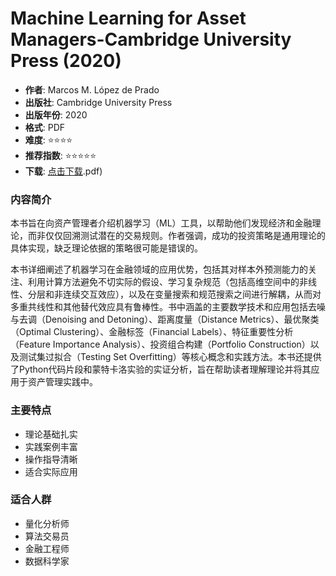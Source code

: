 # Machine Learning for Asset Managers-Cambridge University Press (2020)

- **作者**: Marcos M. López de Prado
- **出版社**: Cambridge University Press
- **出版年份**: 2020
- **格式**: PDF
- **难度**: ⭐⭐⭐⭐
- **推荐指数**: ⭐⭐⭐⭐⭐
- **下载**: [点击下载](https://quant-wiki.com/pdf/Machine%20Learning%20for%20Asset%20Managers-Cambridge%20University%20Press%20%282020.pdf).pdf)

### 内容简介

本书旨在向资产管理者介绍机器学习（ML）工具，以帮助他们发现经济和金融理论，而非仅仅回溯测试潜在的交易规则。作者强调，成功的投资策略是通用理论的具体实现，缺乏理论依据的策略很可能是错误的。

本书详细阐述了机器学习在金融领域的应用优势，包括其对样本外预测能力的关注、利用计算方法避免不切实际的假设、学习复杂规范（包括高维空间中的非线性、分层和非连续交互效应），以及在变量搜索和规范搜索之间进行解耦，从而对多重共线性和其他替代效应具有鲁棒性。书中涵盖的主要数学技术和应用包括去噪与去调（Denoising and Detoning）、距离度量（Distance Metrics）、最优聚类（Optimal Clustering）、金融标签（Financial Labels）、特征重要性分析（Feature Importance Analysis）、投资组合构建（Portfolio Construction）以及测试集过拟合（Testing Set Overfitting）等核心概念和实践方法。本书还提供了Python代码片段和蒙特卡洛实验的实证分析，旨在帮助读者理解理论并将其应用于资产管理实践中。

### 主要特点

- 理论基础扎实
- 实践案例丰富
- 操作指导清晰
- 适合实际应用

### 适合人群

- 量化分析师
- 算法交易员
- 金融工程师
- 数据科学家